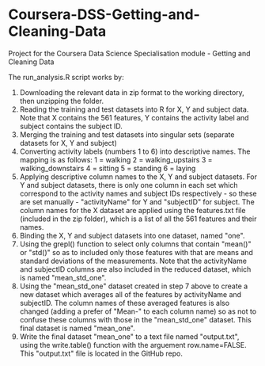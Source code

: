 # Coursera-DSS-Getting-and-Cleaning-Data
Project for the Coursera Data Science Specialisation module - Getting and Cleaning Data

The run_analysis.R script works by:

1) Downloading the relevant data in zip format to the working directory, then unzipping the folder. 
2) Reading the training and test datasets into R for X, Y and subject data. Note that X contains the 561 features, Y contains the activity label and subject contains the subject ID.
3) Merging the training and test datasets into singular sets (separate datasets for X, Y and subject)
4) Converting activity labels (numbers 1 to 6) into descriptive names. The mapping is as follows:
    1 = walking
    2 = walking_upstairs
    3 = walking_downstairs
    4 = sitting
    5 = standing
    6 = laying
5) Applying descriptive column names to the X, Y and subject datasets. For Y and subject datasets, there is only one column in each set which correspond to the activity names and subject IDs respectively - so these are set manually - "activityName" for Y and "subjectID" for subject. The column names for the X dataset are applied using the features.txt file (included in the zip folder), which is a list of all the 561 features and their names.
6) Binding the X, Y and subject datasets into one dataset, named "one".
7) Using the grepl() function to select only columns that contain "mean()" or "std()" so as to included only those features with that are means and standard deviations of the measurements. Note that the activityName and subjectID columns are also included in the reduced dataset, which is named "mean_std_one".
8) Using the "mean_std_one" dataset created in step 7 above to create a new dataset which averages all of the features by activityName and subjectID. The column names of these averaged features is also changed (adding a prefer of "Mean-" to each column name) so as not to confuse these columns with those in the "mean_std_one" dataset. This final dataset is named "mean_one".
9) Write the final dataset "mean_one" to a text file named "output.txt", using the write.table() function with the arguement row.name=FALSE. This "output.txt" file is located in the GitHub repo.
